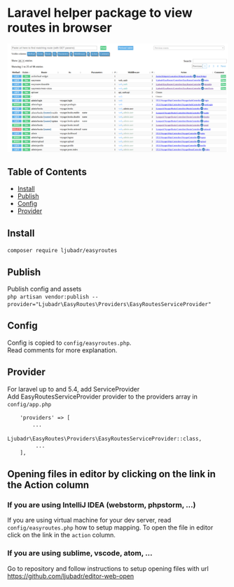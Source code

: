 # Laravel helper package to view routes in browser

![Screenshot](/screenshot.png?raw=true "Screenshot with laravel voyager")

## Table of Contents
* [Install](#install)
* [Publish](#publish)
* [Config](#config)
* [Provider](#provider)

## Install
`composer require ljubadr/easyroutes`

## Publish
Publish config and assets  
`php artisan vendor:publish --provider="Ljubadr\EasyRoutes\Providers\EasyRoutesServiceProvider"`

## Config
Config is copied to `config/easyroutes.php`.  
Read comments for more explanation.

## Provider
For laravel up to and 5.4, add ServiceProvider  
Add EasyRoutesServiceProvider provider to the providers array in `config/app.php`  

```
    'providers' => [
        ...
         Ljubadr\EasyRoutes\Providers\EasyRoutesServiceProvider::class,
         ...
    ],
```

## Opening files in editor by clicking on the link in the Action column

### If you are using IntelliJ IDEA (webstorm, phpstorm, ...)  
If you are using virtual machine for your dev server, read `config/easyroutes.php` how to setup mapping.
To open the file in editor click on the link in the `action` column.

### If you are using sublime, vscode, atom, ...  
Go to repository and follow instructions to setup opening files with url  
https://github.com/ljubadr/editor-web-open
